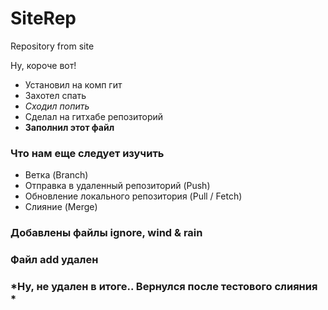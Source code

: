 # SiteRep
Repository from site


Ну, короче вот!
* Установил на комп гит
* Захотел спать
* *Сходил попить*
* Сделал на гитхабе репозиторий 
* **Заполнил этот файл**

### Что нам еще следует изучить
* Ветка (Branch)
* Отправка в удаленный репозиторий (Push)
* Обновление локального репозитория (Pull / Fetch)
* Слияние (Merge)


### Добавлены файлы ignore, wind & rain
### Файл add удален
### *Ну, не удален в итоге.. Вернулся после тестового слияния *  